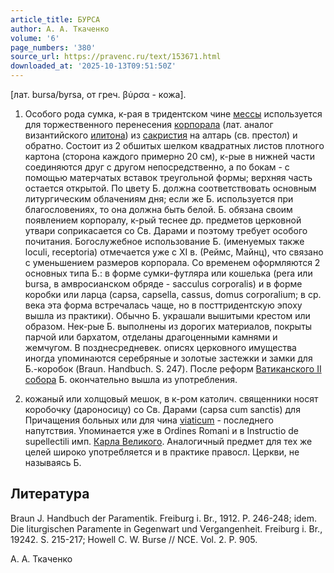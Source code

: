 ```yaml
---
article_title: БУРСА
author: А. А. Ткаченко
volume: '6'
page_numbers: '380'
source_url: https://pravenc.ru/text/153671.html
downloaded_at: '2025-10-13T09:51:50Z'
---
```


[лат. bursa/byrsa, от греч. βύρσα - кожа].

1. Особого рода сумка, к-рая в тридентском чине [мессы](https://pravenc.ru/text/Месса.html) используется для торжественного перенесения [корпорала](https://pravenc.ru/text/корпорала.html) (лат. аналог византийского [илитона](https://pravenc.ru/text/илитона.html)) из [сакристия](https://pravenc.ru/text/сакристия.html) на алтарь (св. престол) и обратно. Состоит из 2 обшитых шелком квадратных листов плотного картона (сторона каждого примерно 20 см), к-рые в нижней части соединяются друг с другом непосредственно, а по бокам - с помощью матерчатых вставок треугольной формы; верхняя часть остается открытой. По цвету Б. должна соответствовать основным литургическим облачениям дня; если же Б. используется при благословениях, то она должна быть белой. Б. обязана своим появлением корпоралу, к-рый теснее др. предметов церковной утвари соприкасается со Св. Дарами и поэтому требует особого почитания. Богослужебное использование Б. (именуемых также loculi, receptoria) отмечается уже с XI в. (Реймс, Майнц), что связано с уменьшением размеров корпорала. Со временем оформляются 2 основных типа Б.: в форме сумки-футляра или кошелька (pera или bursa, в амвросианском обряде - sacculus corporalis) и в форме коробки или ларца (capsa, capsella, cassus, domus corporalium; в ср. века эта форма встречалась чаще, но в посттридентскую эпоху вышла из практики). Обычно Б. украшали вышитыми крестом или образом. Нек-рые Б. выполнены из дорогих материалов, покрыты парчой или бархатом, отделаны драгоценными камнями и жемчугом. В позднесредневек. описях церковного имущества иногда упоминаются серебряные и золотые застежки и замки для Б.-коробок (Braun. Handbuch. S. 247). После реформ [Ватиканского II собора](<https://pravenc.ru/text/Ватиканского II собора.html>) Б. окончательно вышла из употребления.

2. кожаный или холщовый мешок, в к-ром католич. священники носят коробочку (дароносицу) со Св. Дарами (capsa cum sanctis) для Причащения больных или для чина [viaticum](https://pravenc.ru/text/viaticum.html) - последнего напутствия. Упоминается уже в Ordines Romani и в Instructio de supellectili имп. [Карла Великого](<https://pravenc.ru/text/Карл Великий.html>). Аналогичный предмет для тех же целей широко употребляется и в практике правосл. Церкви, не называясь Б.

## Литература

Braun J. Handbuch der Paramentik. Freiburg i. Br., 1912. P. 246-248; idem. Die liturgischen Paramente in Gegenwart und Vergangenheit. Freiburg i. Br., 19242. S. 215-217; Howell C. W. Burse // NCE. Vol. 2. P. 905.

А. А. Ткаченко
